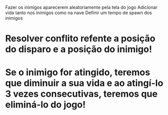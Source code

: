 Fazer os inimigos aparecerem aleatoriamente pela tela do jogo
Adicionar vida tanto nos inimigos como na nave
Definir um tempo de spawn dos inimigos
# Resolver conflito refente a posição do disparo e a posição do inimigo! 

# Se o inimigo for atingido, teremos que diminuir a sua vida e ao atingí-lo 3 vezes consecutivas, teremos que eliminá-lo do jogo!  